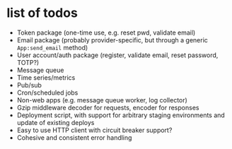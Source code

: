 # list of todos

* Token package (one-time use, e.g. reset pwd, validate email)
* Email package (probably provider-specific, but through a generic `App:send_email` method)
* User account/auth package (register, validate email, reset password, TOTP?)
* Message queue
* Time series/metrics
* Pub/sub
* Cron/scheduled jobs
* Non-web apps (e.g. message queue worker, log collector)
* Gzip middleware decoder for requests, encoder for responses
* Deployment script, with support for arbitrary staging environments and update of existing deploys
* Easy to use HTTP client with circuit breaker support?
* Cohesive and consistent error handling
